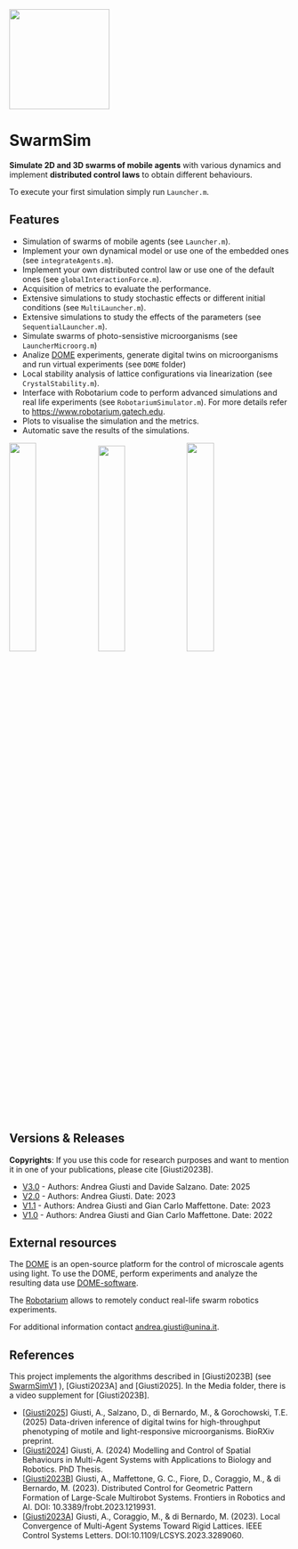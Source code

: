 <img src="https://github.com/diBernardoGroup/SwarmSimPublic/assets/13195814/58bb7b7e-1966-4d4e-80ec-92e0e7fa2669" width="180">

# SwarmSim

**Simulate 2D and 3D swarms of mobile agents** with various dynamics and implement **distributed control laws** to obtain different behaviours.

To execute your first simulation simply run `Launcher.m`.

## Features
  - Simulation of swarms of mobile agents (see `Launcher.m`).
  - Implement your own dynamical model or use one of the embedded ones (see `integrateAgents.m`).
  - Implement your own distributed control law or use one of the default ones (see `globalInteractionForce.m`).
  - Acquisition of metrics to evaluate the performance.
  - Extensive simulations to study stochastic effects or different initial conditions (see `MultiLauncher.m`).
  - Extensive simulations to study the effects of the parameters (see `SequentialLauncher.m`).
  - Simulate swarms of photo-sensistive microorganisms (see `LauncherMicroorg.m`)
  - Analize [DOME](https://theopendome.org/) experiments, generate digital twins on microorganisms and run virtual experiments (see `DOME` folder) 
  - Local stability analysis of lattice configurations via linearization (see `CrystalStability.m`).
  - Interface with Robotarium code to perform advanced simulations and real life experiments (see `RobotariumSimulator.m`). 
    For more details refer to https://www.robotarium.gatech.edu.
  - Plots to visualise the simulation and the metrics.
  - Automatic save the results of the simulations.

  <img src="https://github.com/user-attachments/assets/bb57d7d6-e805-4a75-8567-b29126084fb6" width="31%">
  <img src="https://github.com/user-attachments/assets/9979db08-9035-47fa-a7d3-9d825f3fc8d3" width="30.8%">
  <img src="https://github.com/user-attachments/assets/cf3c8c66-2634-4057-b042-2f3e1995fec1" width="31%">

## Versions & Releases
**Copyrights**: If you use this code for research purposes and want to mention it in one of your publications, please cite [Giusti2023B].
  - [V3.0](https://github.com/diBernardoGroup/SwarmSimPublic/releases/tag/v3) - Authors: Andrea Giusti and Davide Salzano. Date: 2025
  - [V2.0](https://github.com/diBernardoGroup/SwarmSimPublic/releases/tag/v2) - Authors: Andrea Giusti. Date: 2023
  - [V1.1](https://github.com/diBernardoGroup/SwarmSimPublic/releases/tag/v1.1) - Authors: Andrea Giusti and Gian Carlo Maffettone. Date: 2023
  - [V1.0](https://github.com/diBernardoGroup/SwarmSimPublic/releases/tag/v1) - Authors: Andrea Giusti and Gian Carlo Maffettone. Date: 2022

## External resources
The [DOME](https://theopendome.org/) is an open-source platform for the control of microscale agents using light. 
To use the DOME, perform experiments and analyze the resulting data use [DOME-software](https://github.com/andreagiusti96/DOME-software).

The [Robotarium](https://www.robotarium.gatech.edu) allows to remotely conduct real-life swarm robotics experiments.

For additional information contact andrea.giusti@unina.it.

## References
This project implements the algorithms described in [Giusti2023B] (see [SwarmSimV1](https://github.com/diBernardoGroup/SwarmSimPublic/tree/SwarmSimV1) ), [Giusti2023A] and [Giusti2025]. In the Media folder, there is a video supplement for [Giusti2023B].

  - \[[Giusti2025](https://doi.org/10.1101/2025.02.21.639423)\] Giusti, A., Salzano, D., di Bernardo, M., & Gorochowski, T.E. (2025) Data-driven inference of digital twins for high-throughput phenotyping of motile and light-responsive microorganisms. BioRXiv preprint.
  - \[[Giusti2024](https://doi.org/10.48550/arXiv.2501.00110)\] Giusti, A. (2024) Modelling and Control of Spatial Behaviours in Multi-Agent Systems with Applications to Biology and Robotics. PhD Thesis.
  - \[[Giusti2023B](https://www.frontiersin.org/journals/robotics-and-ai/articles/10.3389/frobt.2023.1219931)\] Giusti, A., Maffettone, G. C., Fiore, D., Coraggio, M., & di Bernardo, M. (2023). Distributed Control for Geometric Pattern Formation of Large-Scale Multirobot Systems. Frontiers in Robotics and AI. DOI: 10.3389/frobt.2023.1219931.
  - \[[Giusti2023A](https://ieeexplore.ieee.org/abstract/document/10160116)\] Giusti, A., Coraggio, M., & di Bernardo, M. (2023). Local Convergence of Multi-Agent Systems Toward Rigid Lattices. IEEE Control Systems Letters. DOI:10.1109/LCSYS.2023.3289060.
